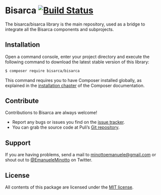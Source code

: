 Bisarca [![Build Status][ico-travis]][link-travis]
=======

The bisarca/bisarca library is the main repository, used as a bridge to
integrate all the Bisarca components and subprojects.

Installation
------------

Open a command console, enter your project directory and execute the
following command to download the latest stable version of this library:

```bash
$ composer require bisarca/bisarca
```

This command requires you to have Composer installed globally, as explained
in the [installation chapter] of the Composer documentation.

Contribute
----------

Contributions to Bisarca are always welcome!

* Report any bugs or issues you find on the [issue tracker].
* You can grab the source code at Puli’s [Git repository].

Support
-------

If you are having problems, send a mail to minottoemanuele@gmail.com or shout
out to [@EmanueleMinotto] on Twitter.

License
-------

All contents of this package are licensed under the [MIT license].

[@EmanueleMinotto]: https://twitter.com/EmanueleMinotto
[Git repository]: https://github.com/bisarca/bisarca
[ico-travis]: https://img.shields.io/travis/bisarca/bisarca.svg?style=flat
[installation chapter]: https://getcomposer.org/doc/00-intro.md
[issue tracker]: https://github.com/bisarca/bisarca/issues
[link-travis]: https://travis-ci.org/bisarca/bisarca
[MIT license]: LICENSE
